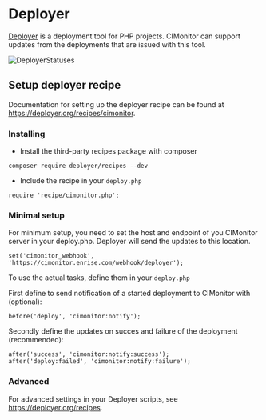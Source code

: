 # Deployer

[Deployer](https://deployer.org) is a deployment tool for PHP projects. CIMonitor can support updates from the 
deployments that are issued with this tool.

![DeployerStatuses](img/deployer.gif)

## Setup deployer recipe

Documentation for setting up the deployer recipe can be found at https://deployer.org/recipes/cimonitor.

### Installing

- Install the third-party recipes package with composer

```
composer require deployer/recipes --dev
```

- Include the recipe in your `deploy.php`

```
require 'recipe/cimonitor.php';
```

### Minimal setup
For minimum setup, you need to set the host and endpoint of you CIMonitor server in your deploy.php. Deployer will send 
the updates to this location. 

```
set('cimonitor_webhook', 'https://cimonitor.enrise.com/webhook/deployer');
```

To use the actual tasks, define them in your `deploy.php`

First define to send notification of a started deployment to CIMonitor with (optional):
```
before('deploy', 'cimonitor:notify');
```

Secondly define the updates on succes and failure of the deployment (recommended):
```
after('success', 'cimonitor:notify:success');
after('deploy:failed', 'cimonitor:notify:failure');
```

### Advanced
For advanced settings in your Deployer scripts, see https://deployer.org/recipes. 
